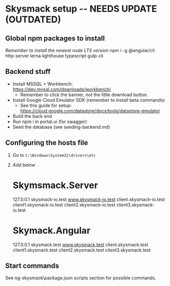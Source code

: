 # Skysmack setup -- NEEDS UPDATE (OUTDATED)

## Global npm packages to install
*Remember to install the newest node LTS version*
npm i -g @angular/cli http-server lerna lighthouse typescript gulp-cli

## Backend stuff
- Install MSSQL + Workbench: https://dev.mysql.com/downloads/workbench/
    + Remember to click the banner, not the little download button.
- Install Google Cloud Emulator SDK (remember to install beta commands)
    + See this guide for setup: https://cloud.google.com/datastore/docs/tools/datastore-emulator
- Build the back end
- Run npm i in portal.ui (for swagger)
- Seed the database (see seeding-backend.md)

## Configuring the hosts file
1. Go to `C:\Windows\System32\drivers\etc`
2. Add below
    # Skymsmack.Server
    127.0.0.1 skysmack-io.test www.skysmack-io.test client.skysmack-io.test client1.skysmack-io.test client2.skysmack-io.test client3.skysmack-io.test

    # Skymack.Angular
    127.0.0.1 skysmack.test www.skysmack.test client.skysmack.test client1.skysmack.test client2.skysmack.test client3.skysmack.test

## Start commands
See ng-skysmack\package.json scripts section for possible commands.